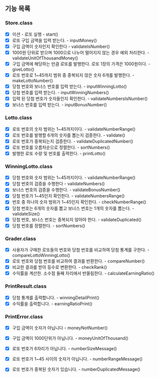 ## 기능 목록



### Store.class

* [x] 미션 - 로또 실행 - start()
* [x] 로또 구입 금액을 입력 받는다. - inputMoney()
* [x] 구입 금액이 숫자인지 확인한다 - validateIsNumber()
* [x] 1000원 단위로 받으며 1000으로 나누어 떨어지지 않는 경우 예외 처리한다. - validateUnitOfThousandMoney()
* [x] 구입 금액에 해당하는 만큼 로또를 발행한다. 로또 1장의 가격은 1000원이다. - giveLotto()
* [x] 로또 번호로 1~45까지 범위 중 중복되지 않은 숫자 6개를 발행한다. - makeLottoNumber()
* [x] 당첨 번호와 보너스 번호를 입력 받는다. - inputWinningLotto()
* [x] 당첨 번호를 입력 받는다. - inputWinningNumbers()
* [x] 입력 된 당첨 번호가 숫자들인지 확인한다. - validateNumbersIsNumber()
* [x] 보너스 번호를 입력 받는다. - inputBonusNumber()

### Lotto.class

* [x] 로또 번호의 숫자 범위는 1~45까지이다. - validateNumberRange()
* [x] 로또 번호를 발행할 6개의 숫자를 뽑는지 검증한다. - validate()
* [x] 로또 번호가 중복되는지 검증한다. - validateDuplicatedNumber()
* [x] 로또 번호를 오름차순으로 정렬한다. - sortNumbers()
* [x] 발행한 로또 수량 및 번호를 출력한다. - printLotto()

### WinningLotto.class  

* [x] 당첨 번호와 숫자 범위는 1~45까지이다. - validateNumberRange()
* [x] 당첨 번호의 검증을 수행한다 - validateNumbers()
* [x] 보너스 번호의 검증을 수행한다. - validateBonusNumber()
* [x] 당첨 번호가 1~45인지 확인한다. - validateNumbersRange()
* [x] 번호 중 하나의 숫자 범위가 1~45인지 확인한다. - checkNumberRange()
* [x] 당첨 번호는 6개의 숫자를 뽑고 보너스 번호는 1개의 숫자를 뽑는다. - validateSize()
* [x] 당첨 번호, 보너스 번호는 중복되지 않아야 한다. - validateDuplicated()
* [x] 당첨 번호를 정렬한다. - sortNumbers()

### Grader.class

* [x] 사용자가 구매한 로또들의 번호와 당첨 번호를 비교하여 당첨 통계를 구한다. - compareLottoWinningLotto()
* [x] 로또 번호와 당첨 번호를 비교하여 결과를 반환한다. - compareNumber()
* [x] 비교한 결과를 받아 등수로 변환한다. - checkRank()
* [x] 수익률을 계산한. 소수점 둘째 자리에서 반올림한다. - calculateEarningRatio()

### PrintResult.class

* [x] 당첨 통계를 출력합니다. - winningDetailPrint()
* [x] 수익률을 출력합니다. - earningRatioPrint()
  
### PrintError.class

* [x] 구입 금액이 숫자가 아닙니다 -  moneyNotNumber()
* [x] 구입 금액이 1000단위가 아닙니다. - moneyUnitOfThousand()
* [x] 로또 번호가 6자리가 아닙니다. - numberSizeMessage()
* [x] 로또 번호가 1~45 사이의 숫자가 아닙니다. - numberRangeMessage()
* [x] 로또 번호가 중복된 숫자가 있습니다. - numberDuplicatedMessage()
  
  



